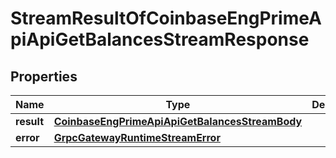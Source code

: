 
# StreamResultOfCoinbaseEngPrimeApiApiGetBalancesStreamResponse

## Properties
Name | Type | Description | Notes
------------ | ------------- | ------------- | -------------
**result** | [**CoinbaseEngPrimeApiApiGetBalancesStreamBody**](CoinbaseEngPrimeApiApiGetBalancesStreamBody.md) |  |  [optional]
**error** | [**GrpcGatewayRuntimeStreamError**](GrpcGatewayRuntimeStreamError.md) |  |  [optional]



